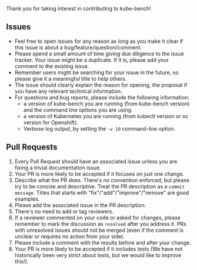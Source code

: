 Thank you for taking interest in contributing to kube-bench!

## Issues

- Feel free to open issues for any reason as long as you make it clear if this issue is about a bug/feature/question/comment.
- Please spend a small amount of time giving due diligence to the issue tracker. Your issue might be a duplicate. If it is, please add your comment to the existing issue.
- Remember users might be searching for your issue in the future, so please give it a meaningful title to help others.
- The issue should clearly explain the reason for opening, the proposal if you have any relevant technical information.
- For questions and bug reports, please include the following information:
  - a version of kube-bench you are running (from kube-bench version) and the command line options you are using.
  - a version of Kubernetes you are running (from kubectl version or oc version for Openshift).
  - Verbose log output, by setting the `-v 10` command-line option.

## Pull Requests

1. Every Pull Request should have an associated issue unless you are fixing a trivial documentation issue.
1. Your PR is more likely to be accepted if it focuses on just one change.
1. Describe what the PR does. There's no convention enforced, but please try to be concise and descriptive. Treat the PR description as a `commit message`. Titles that starts with "fix"/"add"/"improve"/"remove" are good examples.
1. Please add the associated issue in the PR description.
1. There's no need to add or tag reviewers.
1. If a reviewer commented on your code or asked for changes, please remember to mark the discussion as `resolved` after you address it. PRs with unresolved issues should not be merged (even if the comment is unclear or requires no action from your side).
1. Please include a comment with the results before and after your change.
1. Your PR is more likely to be accepted if it includes tests (We have not historically been very strict about tests, but we would like to improve this!).
